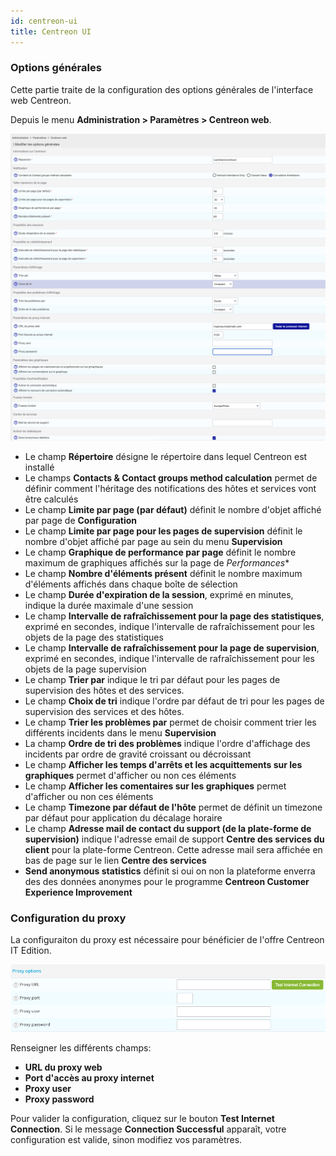 ```yaml
---
id: centreon-ui
title: Centreon UI
---
```


### Options générales

Cette partie traite de la configuration des options générales de l'interface web
Centreon.

Depuis le menu **Administration > Paramètres > Centreon web**.

![image](../../assets/administration/parameters-centreon-ui.png)

- Le champ **Répertoire** désigne le répertoire dans lequel Centreon est
installé
- Le champs **Contacts & Contact groups method calculation** permet de définir
comment l'héritage des notifications des hôtes et services vont être calculés
- Le champ **Limite par page (par défaut)** définit le nombre d'objet affiché
par page de **Configuration**
- Le champ **Limite par page pour les pages de supervision** définit le nombre
d'objet affiché par page au sein du menu **Supervision**
- Le champ **Graphique de performance par page** définit le nombre maximum de
graphiques affichés sur la page de *Performances*\*
- Le champ **Nombre d'éléments présent** définit le nombre maximum d'éléments
affichés dans chaque boîte de sélection
- Le champ **Durée d'expiration de la session**, exprimé en minutes, indique
la durée maximale d'une session
- Le champ **Intervalle de rafraîchissement pour la page des statistiques**,
exprimé en secondes, indique l'intervalle de rafraîchissement pour les
objets de la page des statistiques
- Le champ **Intervalle de rafraîchissement pour la page de supervision**,
exprimé en secondes, indique l'intervalle de rafraîchissement pour les
objets de la page supervision
- Le champ **Trier par** indique le tri par défaut pour les pages de
supervision des hôtes et des services.
- Le champ **Choix de tri** indique l'ordre par défaut de tri pour les pages
de supervision des services et des hôtes.
- Le champ **Trier les problèmes par** permet de choisir comment trier les
différents incidents dans le menu **Supervision**
- La champ **Ordre de tri des problèmes** indique l'ordre d'affichage des
incidents par ordre de gravité croissant ou décroissant
- Le champ **Afficher les temps d'arrêts et les acquittements sur les
graphiques** permet d'afficher ou non ces éléments
- Le champ **Afficher les comentaires sur les graphiques** permet d'afficher
ou non ces éléments
- Le champ **Timezone par défaut de l'hôte** permet de définit un timezone par
défaut pour application du décalage horaire
- Le champ **Adresse mail de contact du support (de la plate-forme de
supervision)** indique l'adresse email de support **Centre des services du
client** pour la plate-forme Centreon. Cette adresse mail sera affichée en
bas de page sur le lien **Centre des services**
- **Send anonymous statistics** définit si oui on non la plateforme enverra des
des données anonymes pour le programme **Centreon Customer Experience
Improvement**

### Configuration du proxy

La configuraiton du proxy est nécessaire pour bénéficier de l'offre Centreon IT Edition.

![image](../../assets/administration/proxy_configuration.png)

Renseigner les différents champs:

- **URL du proxy web**
- **Port d'accès au proxy internet**
- **Proxy user**
- **Proxy password**

Pour valider la configuration, cliquez sur le bouton **Test Internet Connection**. Si le message
**Connection Successful** apparaît, votre configuration est valide, sinon modifiez vos paramètres.
